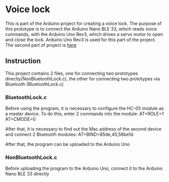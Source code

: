 # Voice lock
This is part of the Arduino project for creating a voice lock. The purpose of this prototype is to connect the Arduino Nano BLE 33, which reads voice commands, with the Arduino Uno Rev3, which drives a servo motor to open and close the lock. Arduino Uno Rev3 is used for this part of the project. The second part of project is [here](https://github.com/nth-eye/VoiceCmd-tflite "here")
## Instruction
This project contains 2 files, one for connecting two prototypes directly(NonBluetoothLock.c), the other for connecting two prototypes via Bluetooth (BluetoothLock.c)
### BluetoothLock.c
Before using the program, it is necessary to configure the HC-05 module as a master device.
To do this, enter 2 commands into the module:
AT+ROLE=1
AT+CMODE=0

After that, it is necessary to find out the Mac address of the second device and connect 2 Bluetooth modules:
AT+BIND=85de,45,58be1d

After that, the program can be uploaded to the Arduino Uno
### NonBluetoothLock.c
Before uploading the program to the Arduino Uno, connect it to the Arduino Nano BLE 33 directly
